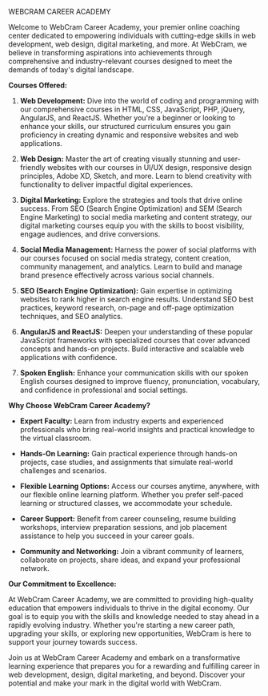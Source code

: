 WEBCRAM CAREER ACADEMY

Welcome to WebCram Career Academy, your premier online coaching center dedicated to empowering individuals with cutting-edge skills in web development, web design, digital marketing, and more. At WebCram, we believe in transforming aspirations into achievements through comprehensive and industry-relevant courses designed to meet the demands of today's digital landscape.

**Courses Offered:**

1. **Web Development:** Dive into the world of coding and programming with our comprehensive courses in HTML, CSS, JavaScript, PHP, jQuery, AngularJS, and ReactJS. Whether you're a beginner or looking to enhance your skills, our structured curriculum ensures you gain proficiency in creating dynamic and responsive websites and web applications.

2. **Web Design:** Master the art of creating visually stunning and user-friendly websites with our courses in UI/UX design, responsive design principles, Adobe XD, Sketch, and more. Learn to blend creativity with functionality to deliver impactful digital experiences.

3. **Digital Marketing:** Explore the strategies and tools that drive online success. From SEO (Search Engine Optimization) and SEM (Search Engine Marketing) to social media marketing and content strategy, our digital marketing courses equip you with the skills to boost visibility, engage audiences, and drive conversions.

4. **Social Media Management:** Harness the power of social platforms with our courses focused on social media strategy, content creation, community management, and analytics. Learn to build and manage brand presence effectively across various social channels.

5. **SEO (Search Engine Optimization):** Gain expertise in optimizing websites to rank higher in search engine results. Understand SEO best practices, keyword research, on-page and off-page optimization techniques, and SEO analytics.

6. **AngularJS and ReactJS:** Deepen your understanding of these popular JavaScript frameworks with specialized courses that cover advanced concepts and hands-on projects. Build interactive and scalable web applications with confidence.

7. **Spoken English:** Enhance your communication skills with our spoken English courses designed to improve fluency, pronunciation, vocabulary, and confidence in professional and social settings.

**Why Choose WebCram Career Academy?**

- **Expert Faculty:** Learn from industry experts and experienced professionals who bring real-world insights and practical knowledge to the virtual classroom.
  
- **Hands-On Learning:** Gain practical experience through hands-on projects, case studies, and assignments that simulate real-world challenges and scenarios.

- **Flexible Learning Options:** Access our courses anytime, anywhere, with our flexible online learning platform. Whether you prefer self-paced learning or structured classes, we accommodate your schedule.

- **Career Support:** Benefit from career counseling, resume building workshops, interview preparation sessions, and job placement assistance to help you succeed in your career goals.

- **Community and Networking:** Join a vibrant community of learners, collaborate on projects, share ideas, and expand your professional network.

**Our Commitment to Excellence:**

At WebCram Career Academy, we are committed to providing high-quality education that empowers individuals to thrive in the digital economy. Our goal is to equip you with the skills and knowledge needed to stay ahead in a rapidly evolving industry. Whether you're starting a new career path, upgrading your skills, or exploring new opportunities, WebCram is here to support your journey towards success.

Join us at WebCram Career Academy and embark on a transformative learning experience that prepares you for a rewarding and fulfilling career in web development, design, digital marketing, and beyond. Discover your potential and make your mark in the digital world with WebCram.
